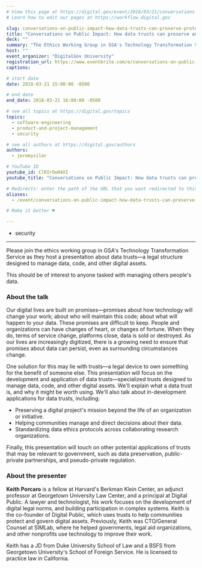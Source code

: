 ```yaml
---
# View this page at https://digital.gov/event/2018/03/21/conversations-on-public-impact-how-data-trusts-can-preserve-protect-your-digital-initiatives/
# Learn how to edit our pages at https://workflow.digital.gov

slug: conversations-on-public-impact-how-data-trusts-can-preserve-protect-your-digital-initiatives
title: "Conversations on Public Impact: How data trusts can preserve and protect your digital initiatives"
deck: ""
summary: "The Ethics Working Group in GSA's Technology Transformation Service hosts a presentation about data trusts; a legal structure designed to manage data, code, and other digital assets."
host: ""
event_organizer: "DigitalGov University"
registration_url: https://www.eventbrite.com/e/conversations-on-public-impact-how-data-trusts-can-preserve-and-protect-your-digital-initiatives-registration-43860732632
captions:

# start date
date: 2018-03-21 15:00:00 -0500

# end date
end_date: 2018-03-21 16:00:00 -0500

# see all topics at https://digital.gov/topics
topics:
  - software-engineering
  - product-and-project-management
  - security

# see all authors at https://digital.gov/authors
authors:
  - jeremyzilar

# YouTube ID
youtube_id: ClRIrOw04XI
youtube_title: "Conversations on Public Impact: How data trusts can preserve and protect your digital initiatives"

# Redirects: enter the path of the URL that you want redirected to this page
aliases:
  - /event/conversations-on-public-impact-how-data-trusts-can-preserve-protect-your-digital-initiatives/

# Make it better ♥

---
```


  - security

---

Please join the ethics working group in GSA's Technology Transformation Service as they host a presentation about data trusts&mdash;a legal structure designed to manage data, code, and other digital assets.

This should be of interest to anyone tasked with managing others people's data.

### About the talk

Our digital lives are built on promises&mdash;promises about how technology will change your work; about who will maintain this code; about what will happen to your data. These promises are difficult to keep. People and organizations can have changes of heart, or changes of fortune. When they do, terms of service change, platforms close, data is sold or destroyed. As our lives are increasingly digitized, there is a growing need to ensure that promises about data can persist, even as surrounding circumstances change.

One solution for this may lie with trusts&mdash;a legal device to own something for the benefit of someone else. This presentation will focus on the development and application of data trusts&mdash;specialized trusts designed to manage data, code, and other digital assets. We'll explain what a data trust is, and why it might be worth using. We'll also talk about in-development applications for data trusts, including:

* Preserving a digital project's mission beyond the life of an organization or initiative.
* Helping communities manage and direct decisions about their data.
* Standardizing data ethics protocols across collaborating research organizations.

Finally, this presentation will touch on other potential applications of trusts that may be relevant to government, such as data preservation, public-private partnerships, and pseudo-private regulation.

### About the presenter

**Keith Porcaro** is a fellow at Harvard's Berkman Klein Center, an adjunct professor at Georgetown University Law Center, and a principal at Digital Public. A lawyer and technologist, his work focuses on the development of digital legal norms, and building participation in complex systems. Keith is the co-founder of Digital Public, which uses trusts to help communities protect and govern digital assets. Previously, Keith was CTO/General Counsel at SIMLab, where he helped governments, legal aid organizations, and other nonprofits use technology to improve their work.

Keith has a JD from Duke University School of Law and a BSFS from Georgetown University's School of Foreign Service. He is licensed to practice law in California.
